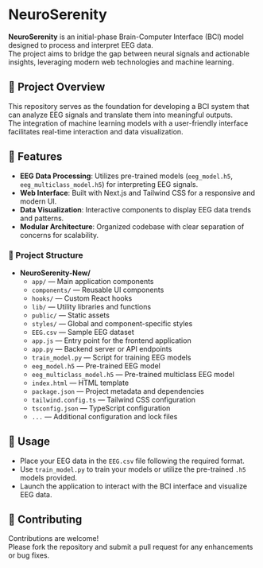 # NeuroSerenity

**NeuroSerenity** is an initial-phase Brain-Computer Interface (BCI) model designed to process and interpret EEG data.  
The project aims to bridge the gap between neural signals and actionable insights, leveraging modern web technologies and machine learning.

## 🧠 Project Overview

This repository serves as the foundation for developing a BCI system that can analyze EEG signals and translate them into meaningful outputs.  
The integration of machine learning models with a user-friendly interface facilitates real-time interaction and data visualization.

## 🚀 Features

- **EEG Data Processing**: Utilizes pre-trained models (`eeg_model.h5`, `eeg_multiclass_model.h5`) for interpreting EEG signals.
- **Web Interface**: Built with Next.js and Tailwind CSS for a responsive and modern UI.
- **Data Visualization**: Interactive components to display EEG data trends and patterns.
- **Modular Architecture**: Organized codebase with clear separation of concerns for scalability.

### 📁 Project Structure

- **NeuroSerenity-New/**
  - `app/` — Main application components  
  - `components/` — Reusable UI components  
  - `hooks/` — Custom React hooks  
  - `lib/` — Utility libraries and functions  
  - `public/` — Static assets  
  - `styles/` — Global and component-specific styles  
  - `EEG.csv` — Sample EEG dataset  
  - `app.js` — Entry point for the frontend application  
  - `app.py` — Backend server or API endpoints  
  - `train_model.py` — Script for training EEG models  
  - `eeg_model.h5` — Pre-trained EEG model  
  - `eeg_multiclass_model.h5` — Pre-trained multiclass EEG model  
  - `index.html` — HTML template  
  - `package.json` — Project metadata and dependencies  
  - `tailwind.config.ts` — Tailwind CSS configuration  
  - `tsconfig.json` — TypeScript configuration  
  - `...` — Additional configuration and lock files

## 🧪 Usage

- Place your EEG data in the `EEG.csv` file following the required format.
- Use `train_model.py` to train your models or utilize the pre-trained `.h5` models provided.
- Launch the application to interact with the BCI interface and visualize EEG data.

## 🤝 Contributing

Contributions are welcome!  
Please fork the repository and submit a pull request for any enhancements or bug fixes.
